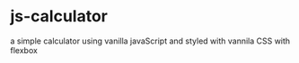 # js-calculator
a simple calculator using vanilla javaScript and styled with vannila CSS with flexbox
